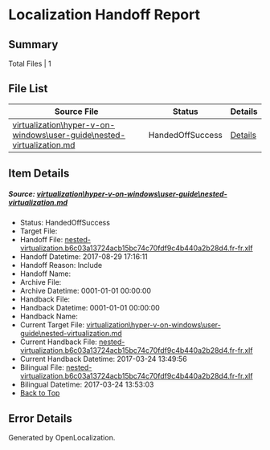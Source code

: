 # <a name='report-top'></a> Localization Handoff Report

## Summary
 Total Files | 1

## File List
 Source File | Status | Details 
 ----------- | ------ | ------- 
 [virtualization\hyper-v-on-windows\user-guide\nested-virtualization.md](https://github.com/Microsoft/Virtualization-Documentation-Private/blob/6eddc44b18109df52a02c01ce2661db621882e7d/virtualization/hyper-v-on-windows/user-guide/nested-virtualization.md) | HandedOffSuccess | [Details](#fb790611ea994c68f3e3a3b0404a297c595f0646235)

## Item Details
##### <a name='fb790611ea994c68f3e3a3b0404a297c595f0646235'></a> Source: [virtualization\hyper-v-on-windows\user-guide\nested-virtualization.md](https://github.com/Microsoft/Virtualization-Documentation-Private/blob/6eddc44b18109df52a02c01ce2661db621882e7d/virtualization/hyper-v-on-windows/user-guide/nested-virtualization.md)
* Status: HandedOffSuccess
* Target File: 
* Handoff File: [nested-virtualization.b6c03a13724acb15bc74c70fdf9c4b440a2b28d4.fr-fr.xlf](https://github.com/MicrosoftDocs/Virtualization-Documentation-Private.handoff/blob/a12fcf2b90154855fdead580392c99c7911c38b2/ol-handoff/MicrosoftDocs/Virtualization-Documentation-Private.fr-fr/live/nested-virtualization.b6c03a13724acb15bc74c70fdf9c4b440a2b28d4.fr-fr.xlf)
* Handoff Datetime: 2017-08-29 17:16:11
* Handoff Reason: Include
* Handoff Name: 
* Archive File: 
* Archive Datetime: 0001-01-01 00:00:00
* Handback File: 
* Handback Datetime: 0001-01-01 00:00:00
* Handback Name: 
* Current Target File: [virtualization\hyper-v-on-windows\user-guide\nested-virtualization.md](https://github.com/MicrosoftDocs/Virtualization-Documentation-Private.fr-fr/blob/f26914161b3ad0309d88eb88793f5348ea6f3cf4/virtualization/hyper-v-on-windows/user-guide/nested-virtualization.md)
* Current Handback File: [nested-virtualization.b6c03a13724acb15bc74c70fdf9c4b440a2b28d4.fr-fr.xlf](https://github.com/MicrosoftDocs/Virtualization-Documentation-Private.handback/blob/153d2e388619f6795ecec235dddf19417f923c92/ol-handback/Microsoft/Virtualization-Documentation-Private.fr-fr/live/nested-virtualization.b6c03a13724acb15bc74c70fdf9c4b440a2b28d4.fr-fr.xlf)
* Current Handback Datetime: 2017-03-24 13:49:56
* Bilingual File: [nested-virtualization.b6c03a13724acb15bc74c70fdf9c4b440a2b28d4.fr-fr.xlf](https://github.com/MicrosoftDocs/Virtualization-Documentation-Private.handback/blob/153d2e388619f6795ecec235dddf19417f923c92/ol-handback/Microsoft/Virtualization-Documentation-Private.fr-fr/live/nested-virtualization.b6c03a13724acb15bc74c70fdf9c4b440a2b28d4.fr-fr.xlf)
* Bilingual Datetime: 2017-03-24 13:53:03
* [Back to Top](#report-top)


## Error Details

Generated by OpenLocalization.
